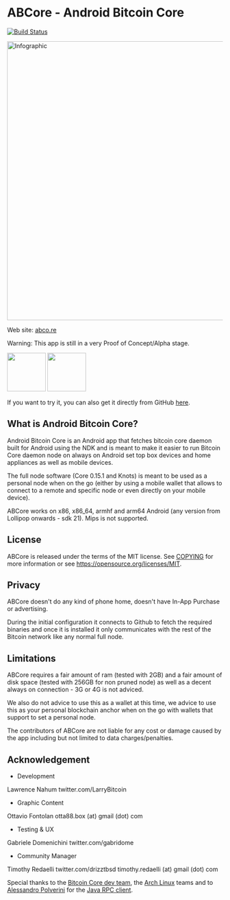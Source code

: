 ABCore - Android Bitcoin Core
=============================

[![Build Status](https://travis-ci.org/greenaddress/abcore.svg?branch=master)](https://travis-ci.org/greenaddress/abcore)

<a href="http://abco.re"> <img src="http://abco.re/assets/images/schema.png" alt="Infographic" width="650" height="650"></a>

Web site: <a href="http://abco.re">abco.re</a>

Warning: This app is still in a very Proof of Concept/Alpha stage.

<a href="https://f-droid.org/packages/com.greenaddress.abcore/" target="_blank">
<img src="https://f-droid.org/badge/get-it-on.png" height="90"/></a>
<a href="https://play.google.com/apps/testing/com.greenaddress.abcore" target="_blank">
<img src="https://play.google.com/intl/en_us/badges/images/generic/en-play-badge.png" height="90"/></a>

If you want to try it, you can also get it directly from GitHub [here](https://github.com/greenaddress/abcore/releases/tag/v0.62alphaPoC).

What is Android Bitcoin Core?
-----------------------------

Android Bitcoin Core is an Android app that fetches bitcoin core daemon built for Android using the NDK and is meant to make it easier
to run Bitcoin Core daemon node on always on Android set top box devices and home appliances as well as mobile devices.

The full node software (Core 0.15.1 and Knots) is meant to be used as a personal node when on the go (either by using a mobile wallet that allows to connect to a remote and specific node or even directly on your mobile device).

ABCore works on x86, x86_64, armhf and arm64 Android (any version from Lollipop onwards - sdk 21). Mips is not supported.

License
-------

ABCore is released under the terms of the MIT license. See [COPYING](COPYING) for more
information or see https://opensource.org/licenses/MIT.

Privacy
-------

ABCore doesn't do any kind of phone home, doesn't have In-App Purchase or advertising.

During the initial configuration it connects to Github to fetch the required binaries and once it is installed it only communicates with the rest of the Bitcoin network like any normal full node.

Limitations
-----------

ABCore requires a fair amount of ram (tested with 2GB) and a fair amount of disk space (tested with 256GB for non pruned node) as well as a decent always on connection - 3G or 4G is not adviced.

We also do not advice to use this as a wallet at this time, we advice to use this as your personal blockchain anchor when on the go with wallets that support to set a personal node.

The contributors of ABCore are not liable for any cost or damage caused by the app including but not limited to data charges/penalties.

Acknowledgement
---------------

- Development

Lawrence Nahum
twitter.com/LarryBitcoin

- Graphic Content

Ottavio Fontolan
otta88.box (at) gmail (dot) com

- Testing & UX

Gabriele Domenichini
twitter.com/gabridome

- Community Manager

Timothy Redaelli
twitter.com/drizztbsd
timothy.redaelli (at) gmail (dot) com

Special thanks to the [Bitcoin Core dev team](https://bitcoincore.org/), the [Arch Linux](https://www.archlinux.org/) teams and to [Alessandro Polverini](https://github.com/Polve) for the [Java RPC client](https://github.com/Polve/JavaBitcoindRpcClient).

